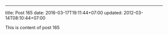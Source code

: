 ---
title: Post 165
date: 2016-03-17T19:11:44+07:00
updated: 2012-03-14T08:10:44+07:00

This is content of post 165